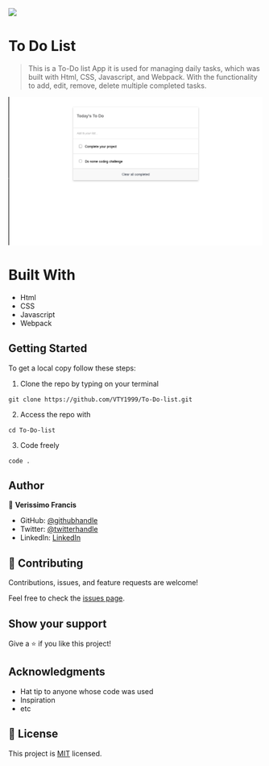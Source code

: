 ![](https://img.shields.io/badge/Microverse-blueviolet)

# To Do List

> This is a To-Do list App it is used for managing daily tasks, which was built with Html, CSS, Javascript, and Webpack. With the functionality to add, edit, remove, delete multiple completed tasks.

![screenshot](https://github.com/VTY1999/To-Do-list/blob/To-Do-list-structure/Images/Screenshot%20(20).png)


# Built With

- Html
- CSS
- Javascript
- Webpack

## Getting Started

To get a local copy follow these steps:

1. Clone the repo by typing on your terminal

```
git clone https://github.com/VTY1999/To-Do-list.git
```

2. Access the repo with

```
cd To-Do-list
```

3. Code freely

```
code .
```

## Author

👤 **Verissimo Francis**

- GitHub: [@githubhandle](https://github.com/VTY1999)
- Twitter: [@twitterhandle](https://twitter.com/verissimoty?s=09)
- LinkedIn: [LinkedIn](https://www.linkedin.com/in/francis-verissimo-b5b4521b1/)

## 🤝 Contributing

Contributions, issues, and feature requests are welcome!

Feel free to check the [issues page](../../issues/).

## Show your support

Give a ⭐️ if you like this project!

## Acknowledgments

- Hat tip to anyone whose code was used
- Inspiration
- etc

## 📝 License

This project is [MIT](./MIT.md) licensed.

